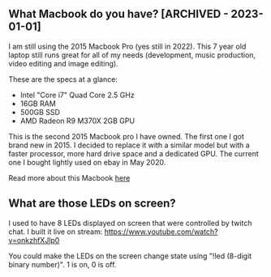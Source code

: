 ## What Macbook do you have? [ARCHIVED - 2023-01-01]

I am still using the 2015 Macbook Pro (yes still in 2022). This 7 year old laptop still runs great for all of my needs (development, music production, video editing and image editing).

These are the specs at a glance:
* Intel "Core i7" Quad Core 2.5 GHz
* 16GB RAM
* 500GB SSD
* AMD Radeon R9 M370X 2GB GPU

This is the second 2015 Macbook pro I have owned. The first one I got brand new in 2015. I decided to replace it with a similar model but with a faster processor, more hard drive space and a dedicated GPU. The current one I bought lightly used on ebay in May 2020.

Read more about this Macbook [here](https://everymac.com/systems/apple/macbook_pro/specs/macbook-pro-core-i7-2.5-15-dual-graphics-mid-2015-retina-display-specs.html)

## What are those LEDs on screen?

I used to have 8 LEDs displayed on screen that were controlled by twitch chat. I built it live on stream: https://www.youtube.com/watch?v=onkzhfXJlp0

You could make the LEDs on the screen change state using "!led (8-digit binary number)". 1 is on, 0 is off.